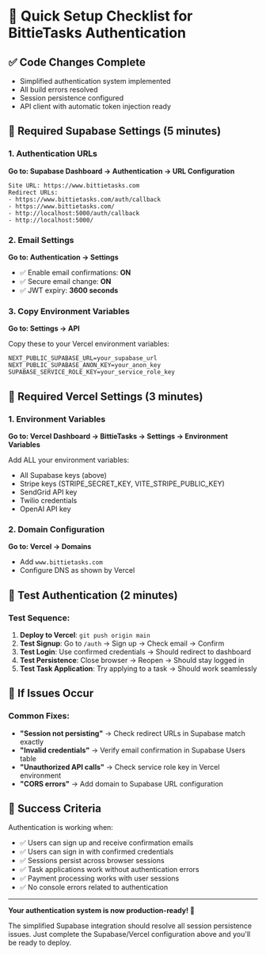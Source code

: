 # 🚀 Quick Setup Checklist for BittieTasks Authentication

## ✅ Code Changes Complete
- Simplified authentication system implemented
- All build errors resolved  
- Session persistence configured
- API client with automatic token injection ready

## 🔧 Required Supabase Settings (5 minutes)

### 1. Authentication URLs
**Go to: Supabase Dashboard → Authentication → URL Configuration**

```
Site URL: https://www.bittietasks.com
Redirect URLs: 
- https://www.bittietasks.com/auth/callback
- https://www.bittietasks.com/
- http://localhost:5000/auth/callback
- http://localhost:5000/
```

### 2. Email Settings  
**Go to: Authentication → Settings**
- ✅ Enable email confirmations: **ON**
- ✅ Secure email change: **ON**
- ✅ JWT expiry: **3600 seconds**

### 3. Copy Environment Variables
**Go to: Settings → API**

Copy these to your Vercel environment variables:
```
NEXT_PUBLIC_SUPABASE_URL=your_supabase_url
NEXT_PUBLIC_SUPABASE_ANON_KEY=your_anon_key  
SUPABASE_SERVICE_ROLE_KEY=your_service_role_key
```

## 🚀 Required Vercel Settings (3 minutes)

### 1. Environment Variables
**Go to: Vercel Dashboard → BittieTasks → Settings → Environment Variables**

Add ALL your environment variables:
- All Supabase keys (above)
- Stripe keys (STRIPE_SECRET_KEY, VITE_STRIPE_PUBLIC_KEY)
- SendGrid API key
- Twilio credentials  
- OpenAI API key

### 2. Domain Configuration
**Go to: Vercel → Domains**
- Add `www.bittietasks.com` 
- Configure DNS as shown by Vercel

## 🧪 Test Authentication (2 minutes)

### Test Sequence:
1. **Deploy to Vercel**: `git push origin main`
2. **Test Signup**: Go to `/auth` → Sign up → Check email → Confirm
3. **Test Login**: Use confirmed credentials → Should redirect to dashboard
4. **Test Persistence**: Close browser → Reopen → Should stay logged in
5. **Test Task Application**: Try applying to a task → Should work seamlessly

## 🚨 If Issues Occur

### Common Fixes:
- **"Session not persisting"** → Check redirect URLs in Supabase match exactly
- **"Invalid credentials"** → Verify email confirmation in Supabase Users table
- **"Unauthorized API calls"** → Check service role key in Vercel environment
- **"CORS errors"** → Add domain to Supabase URL configuration

## 🎯 Success Criteria

Authentication is working when:
- ✅ Users can sign up and receive confirmation emails
- ✅ Users can sign in with confirmed credentials  
- ✅ Sessions persist across browser sessions
- ✅ Task applications work without authentication errors
- ✅ Payment processing works with user sessions
- ✅ No console errors related to authentication

---

**Your authentication system is now production-ready! 🎉**

The simplified Supabase integration should resolve all session persistence issues. Just complete the Supabase/Vercel configuration above and you'll be ready to deploy.